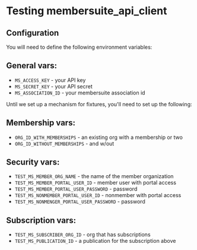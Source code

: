 # Testing membersuite_api_client

## Configuration

You will need to define the following environment variables:

## General vars:

 - `MS_ACCESS_KEY` - your API key
 - `MS_SECRET_KEY` - your API secret
 - `MS_ASSOCIATION_ID` - your membersuite association id

Until we set up a mechanism for fixtures, you'll need to set up the following:

## Membership vars:

 - `ORG_ID_WITH_MEMBERSHIPS` - an existing org with a membership or two
 - `ORG_ID_WITHOUT_MEMBERSHIPS` - and w/out

## Security vars:

- `TEST_MS_MEMBER_ORG_NAME` - the name of the member organization
- `TEST_MS_MEMBER_PORTAL_USER_ID` - member user with portal access
- `TEST_MS_MEMBER_PORTAL_USER_PASSWORD` - password
- `TEST_MS_NONMEMBER_PORTAL_USER_ID` - nonmember with portal access
- `TEST_MS_NONMENGER_PORTAL_USER_PASSWORD` - password

## Subscription vars:

 - `TEST_MS_SUBSCRIBER_ORG_ID` - org that has subscriptions
 - `TEST_MS_PUBLICATION_ID` - a publication for the subscription above
